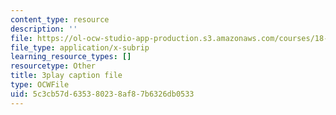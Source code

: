 ```yaml
---
content_type: resource
description: ''
file: https://ol-ocw-studio-app-production.s3.amazonaws.com/courses/18-01sc-single-variable-calculus-fall-2010/5c3cb57d635380238af87b6326db0533_4sTKcvYMNxk.srt
file_type: application/x-subrip
learning_resource_types: []
resourcetype: Other
title: 3play caption file
type: OCWFile
uid: 5c3cb57d-6353-8023-8af8-7b6326db0533
---
```

